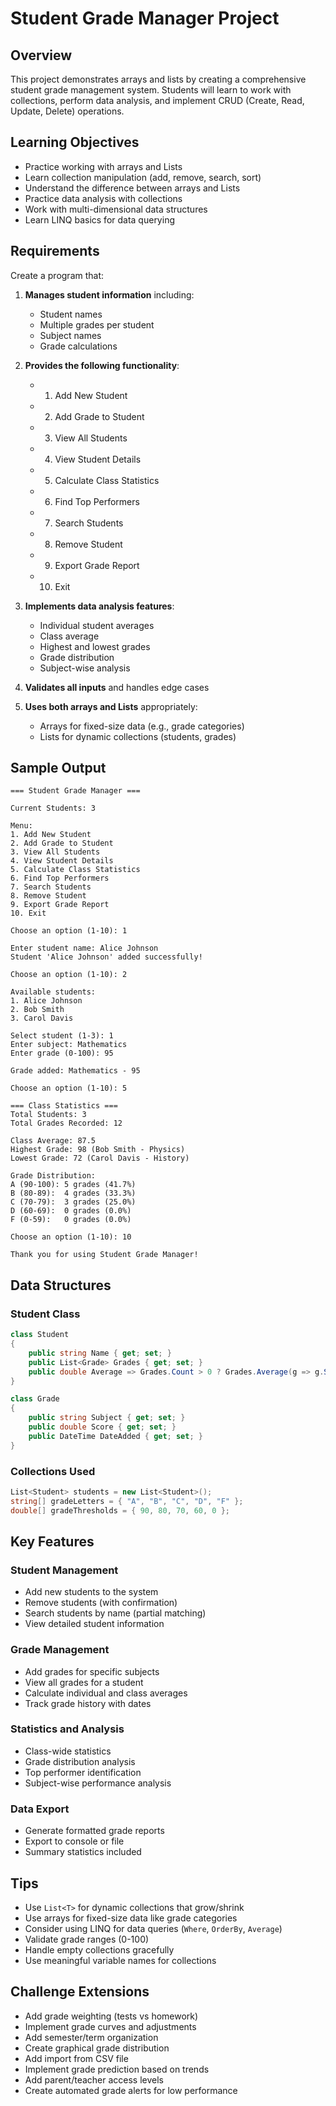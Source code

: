 # Student Grade Manager Project

## Overview
This project demonstrates arrays and lists by creating a comprehensive student grade management system. Students will learn to work with collections, perform data analysis, and implement CRUD (Create, Read, Update, Delete) operations.

## Learning Objectives
- Practice working with arrays and Lists
- Learn collection manipulation (add, remove, search, sort)
- Understand the difference between arrays and Lists
- Practice data analysis with collections
- Work with multi-dimensional data structures
- Learn LINQ basics for data querying

## Requirements
Create a program that:

1. **Manages student information** including:
   - Student names
   - Multiple grades per student
   - Subject names
   - Grade calculations

2. **Provides the following functionality**:
   - 1. Add New Student
   - 2. Add Grade to Student
   - 3. View All Students
   - 4. View Student Details
   - 5. Calculate Class Statistics
   - 6. Find Top Performers
   - 7. Search Students
   - 8. Remove Student
   - 9. Export Grade Report
   - 10. Exit

3. **Implements data analysis features**:
   - Individual student averages
   - Class average
   - Highest and lowest grades
   - Grade distribution
   - Subject-wise analysis

4. **Validates all inputs** and handles edge cases

5. **Uses both arrays and Lists** appropriately:
   - Arrays for fixed-size data (e.g., grade categories)
   - Lists for dynamic collections (students, grades)

## Sample Output
```
=== Student Grade Manager ===

Current Students: 3

Menu:
1. Add New Student
2. Add Grade to Student
3. View All Students
4. View Student Details
5. Calculate Class Statistics
6. Find Top Performers
7. Search Students
8. Remove Student
9. Export Grade Report
10. Exit

Choose an option (1-10): 1

Enter student name: Alice Johnson
Student 'Alice Johnson' added successfully!

Choose an option (1-10): 2

Available students:
1. Alice Johnson
2. Bob Smith
3. Carol Davis

Select student (1-3): 1
Enter subject: Mathematics
Enter grade (0-100): 95

Grade added: Mathematics - 95

Choose an option (1-10): 5

=== Class Statistics ===
Total Students: 3
Total Grades Recorded: 12

Class Average: 87.5
Highest Grade: 98 (Bob Smith - Physics)
Lowest Grade: 72 (Carol Davis - History)

Grade Distribution:
A (90-100): 5 grades (41.7%)
B (80-89):  4 grades (33.3%)
C (70-79):  3 grades (25.0%)
D (60-69):  0 grades (0.0%)
F (0-59):   0 grades (0.0%)

Choose an option (1-10): 10

Thank you for using Student Grade Manager!
```

## Data Structures

### Student Class
```csharp
class Student
{
    public string Name { get; set; }
    public List<Grade> Grades { get; set; }
    public double Average => Grades.Count > 0 ? Grades.Average(g => g.Score) : 0;
}

class Grade
{
    public string Subject { get; set; }
    public double Score { get; set; }
    public DateTime DateAdded { get; set; }
}
```

### Collections Used
```csharp
List<Student> students = new List<Student>();
string[] gradeLetters = { "A", "B", "C", "D", "F" };
double[] gradeThresholds = { 90, 80, 70, 60, 0 };
```

## Key Features

### Student Management
- Add new students to the system
- Remove students (with confirmation)
- Search students by name (partial matching)
- View detailed student information

### Grade Management
- Add grades for specific subjects
- View all grades for a student
- Calculate individual and class averages
- Track grade history with dates

### Statistics and Analysis
- Class-wide statistics
- Grade distribution analysis
- Top performer identification
- Subject-wise performance analysis

### Data Export
- Generate formatted grade reports
- Export to console or file
- Summary statistics included

## Tips
- Use `List<T>` for dynamic collections that grow/shrink
- Use arrays for fixed-size data like grade categories
- Consider using LINQ for data queries (`Where`, `OrderBy`, `Average`)
- Validate grade ranges (0-100)
- Handle empty collections gracefully
- Use meaningful variable names for collections

## Challenge Extensions
- Add grade weighting (tests vs homework)
- Implement grade curves and adjustments
- Add semester/term organization
- Create graphical grade distribution
- Add import from CSV file
- Implement grade prediction based on trends
- Add parent/teacher access levels
- Create automated grade alerts for low performance